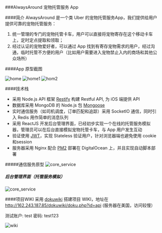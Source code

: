 ###AlwaysAround 宠物托管服务 App

####简介
AlwaysAround 是一个类 Uber 的宠物托管服务App，我们提供给用户提供可靠的宠物托管服务：

1. 统一管理的专门的宠物托管卡车，用户可以直接将宠物寄存在这个移动卡车上，定时定点提取和领取；
2. 经过认证的宠物爱好者，可以通过 App 找到有寄存宠物需求的用户，经过沟通，临时托管不方便的用户（比如用户需要进入宠物禁止入内的商场和其他公众场所）

####App 原型截图

![home](http://om73fjcgf.bkt.clouddn.com/04%E4%B8%BB%E7%95%8C%E9%9D%A2@2x.png?imageMogr2/auto-orient/thumbnail/x400/blur/1x0/quality/75|imageslim)
![home1](http://om73fjcgf.bkt.clouddn.com/08%E9%A2%84%E7%BA%A6%E6%88%90%E5%8A%9F@2x.png?imageMogr2/auto-orient/thumbnail/x400/blur/1x0/quality/75|imageslim)
![hom2](http://om73fjcgf.bkt.clouddn.com/25%E7%8B%97%E7%8B%97-%E5%9F%BA%E6%9C%AC@2x.png?imageMogr2/auto-orient/thumbnail/x400/blur/1x0/quality/75|imageslim)

####技术栈
- 采用 Node.js API 框架 [Restify](http://restify.com/) 构建 Restful API, 为 iOS 端提供 API
- 数据库采用 MongoDB 的 Node.js 包 [Mongoose](http://mongoosejs.com/)
- 实时通信服务（如司机调度，订单匹配和追踪）采用 SocketIO 通信，同时引入 Redis 用作简单的消息队列
- 采用 ReactJS 开发后台管理界面，已经初步实现一个在线的托管服务模拟器，管理员可以在后台直接模拟宠物托管卡车，与 App 用户发生互动
- 验证使用 [JWT](https://jwt.io/)，实现 Stateless 验证用户，针对浏览器端也避免使用 cookie 和session
- 服务器采用 Nginx 配合 [PM2](https://github.com/Unitech/pm2) 部署在 DigitalOcean 上，并且实现自动脚本部署

#####通信服务原型
![core_service](http://om73fjcgf.bkt.clouddn.com/11478897778_.pic_hd_copy.jpg?imageMogr2/auto-orient/thumbnail/x700/blur/1x0/quality/75|imageslim)

##### 后台管理界面（托管服务模拟）
![core_service](http://om73fjcgf.bkt.clouddn.com/Screen%20Shot%202017-03-05%20at%2010.10.36%20PM.png?imageMogr2/auto-orient/thumbnail/x700/blur/1x0/quality/75|imageslim)


####项目WIKI
采用 [dokuwiki](https://www.dokuwiki.org/dokuwiki#) 搭建项目 WIKI，地址在 http://162.243.187.85/dokuwiki/doku.php?id=api (服务器在美国，访问较慢）

测试账户: test
密码: test123

![wiki](http://om73fjcgf.bkt.clouddn.com/Screen%20Shot%202017-03-05%20at%209.23.01%20PM.png?imageMogr2/auto-orient/thumbnail/x700/blur/1x0/quality/75|imageslim)

